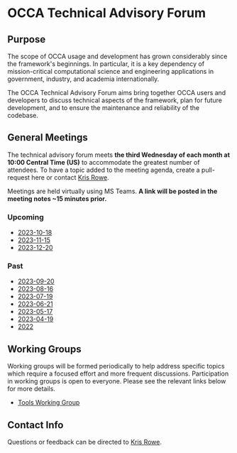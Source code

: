 # OCCA Technical Advisory Forum

## Purpose

The scope of OCCA usage and development has grown considerably since the framework's beginnings. In particular, it is a key dependency of mission-critical computational science and engineering applications in government, industry, and academia internationally. 

The OCCA Technical Advisory Forum aims bring together OCCA users and developers to discuss technical aspects of the framework, plan for future development, and to ensure the maintenance and reliability of the codebase.

## General Meetings

The technical advisory forum meets **the third Wednesday of each month at 10:00 Central Time (US)** to accommodate the greatest number of attendees. To have a topic added to the meeting agenda, create a pull-request here or contact [Kris Rowe](mailto:kris.rowe@anl.gov).

Meetings are held virtually using MS Teams. **A link will be posted in the meeting notes ~15 minutes prior.**

### Upcoming

- [2023-10-18](general-meetings/2023-10-18.md)
- [2023-11-15](general-meetings/2023-11-15.md)
- [2023-12-20](general-meetings/2023-12-20.md)

### Past

- [2023-09-20](general-meetings/2023-09-20.md)
- [2023-08-16](general-meetings/2023-08-16.md)
- [2023-07-19](general-meetings/2023-07-19.md)
- [2023-06-21](general-meetings/2023-06-21.md)
- [2023-05-17](general-meetings/2023-05-17.md)
- [2023-04-19](general-meetings/2023-04-19.md)
- [2022](general-meetings/2022)

## Working Groups

Working groups will be formed periodically to help address specific topics which require a focused effort and more frequent discussions. Participation in working groups is open to everyone. Please see the relevant links below for more details.

- [Tools Working Group](working-groups/tools/README.md)

## Contact Info

Questions or feedback can be directed to [Kris Rowe](mailto:kris.rowe@anl.gov).
